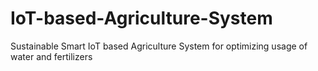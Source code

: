 # IoT-based-Agriculture-System
Sustainable Smart IoT based Agriculture System for optimizing usage of water and fertilizers
